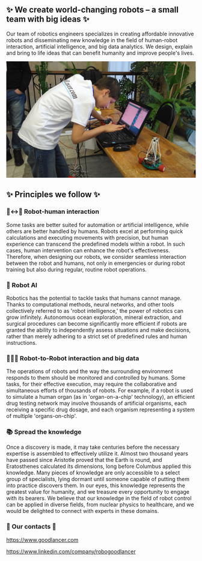 ## ✨ We create world-changing robots – a small team with big ideas ✨

Our team of robotics engineers specializes in creating affordable innovative robots and disseminating new knowledge in the field of human-robot interaction, artificial intelligence, and big data analytics. We design, explain and bring to life ideas that can benefit humanity and improve people's lives.

![Goodlancer.com robots](IvanAndJason.jpg?raw=true "Ivan Nefedov is tuning racing robot")

## ✨ Principles we follow ✨

### 🤖<->🧑 Robot-human interaction

Some tasks are better suited for automation or artificial intelligence, while others are better handled by humans. Robots excel at performing quick calculations and executing movements with precision, but human experience can transcend the predefined models within a robot. In such cases, human intervention can enhance the robot's effectiveness. Therefore, when designing our robots, we consider seamless interaction between the robot and humans, not only in emergencies or during robot training but also during regular, routine robot operations.

### 🧠 Robot AI

Robotics has the potential to tackle tasks that humans cannot manage. Thanks to computational methods, neural networks, and other tools collectively referred to as 'robot intelligence,' the power of robotics can grow infinitely. Autonomous ocean exploration, mineral extraction, and surgical procedures can become significantly more efficient if robots are granted the ability to independently assess situations and make decisions, rather than merely adhering to a strict set of predefined rules and human instructions.

### 🤖🤖🤖 Robot-to-Robot interaction and big data

The operations of robots and the way the surrounding environment responds to them should be monitored and controlled by humans. Some tasks, for their effective execution, may require the collaborative and simultaneous efforts of thousands of robots. For example, if a robot is used to simulate a human organ (as in 'organ-on-a-chip' technology), an efficient drug testing network may involve thousands of artificial organisms, each receiving a specific drug dosage, and each organism representing a system of multiple 'organs-on-chip'.

### 📚 Spread the knowledge

Once a discovery is made, it may take centuries before the necessary expertise is assembled to effectively utilize it. Almost two thousand years have passed since Aristotle proved that the Earth is round, and Eratosthenes calculated its dimensions, long before Columbus applied this knowledge. Many pieces of knowledge are only accessible to a select group of specialists, lying dormant until someone capable of putting them into practice discovers them. In our eyes, this knowledge represents the greatest value for humanity, and we treasure every opportunity to engage with its bearers. We believe that our knowledge in the field of robot control can be applied in diverse fields, from nuclear physics to healthcare, and we would be delighted to connect with experts in these domains.

### 📧 Our contacts 📧

https://www.goodlancer.com

https://www.linkedin.com/company/robogoodlancer


